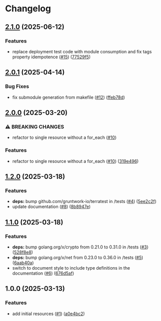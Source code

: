 # Changelog

## [2.1.0](https://github.com/CloudNationHQ/terraform-azure-sub/compare/v2.0.1...v2.1.0) (2025-06-12)


### Features

* replace deployment test code with module consumption and fix tags property idempotence ([#15](https://github.com/CloudNationHQ/terraform-azure-sub/issues/15)) ([77529f5](https://github.com/CloudNationHQ/terraform-azure-sub/commit/77529f59405de6f5e5ca352a62d84f7a62cd5e04))

## [2.0.1](https://github.com/CloudNationHQ/terraform-azure-sub/compare/v2.0.0...v2.0.1) (2025-04-14)


### Bug Fixes

* fix submodule generation from makefile ([#12](https://github.com/CloudNationHQ/terraform-azure-sub/issues/12)) ([ffeb78d](https://github.com/CloudNationHQ/terraform-azure-sub/commit/ffeb78d0914d3d62d87b40022e95262d9094d001))

## [2.0.0](https://github.com/CloudNationHQ/terraform-azure-sub/compare/v1.2.0...v2.0.0) (2025-03-20)


### ⚠ BREAKING CHANGES

* refactor to single resource without a for_each ([#10](https://github.com/CloudNationHQ/terraform-azure-sub/issues/10))

### Features

* refactor to single resource without a for_each ([#10](https://github.com/CloudNationHQ/terraform-azure-sub/issues/10)) ([319e496](https://github.com/CloudNationHQ/terraform-azure-sub/commit/319e496c9bb5c6ef7e87229798e1136483fd392c))

## [1.2.0](https://github.com/CloudNationHQ/terraform-azure-sub/compare/v1.1.0...v1.2.0) (2025-03-18)


### Features

* **deps:** bump github.com/gruntwork-io/terratest in /tests ([#4](https://github.com/CloudNationHQ/terraform-azure-sub/issues/4)) ([5ee2c2f](https://github.com/CloudNationHQ/terraform-azure-sub/commit/5ee2c2f6402347ac64108c2a5c506d8d5f227875))
* update documentation ([#8](https://github.com/CloudNationHQ/terraform-azure-sub/issues/8)) ([8b8947e](https://github.com/CloudNationHQ/terraform-azure-sub/commit/8b8947e97c82ddf5695396d01eca6539ea8dcc7a))

## [1.1.0](https://github.com/CloudNationHQ/terraform-azure-sub/compare/v1.0.0...v1.1.0) (2025-03-18)


### Features

* **deps:** bump golang.org/x/crypto from 0.21.0 to 0.31.0 in /tests ([#3](https://github.com/CloudNationHQ/terraform-azure-sub/issues/3)) ([528f8e8](https://github.com/CloudNationHQ/terraform-azure-sub/commit/528f8e80450ef019c2099581e67a3e972f2e5fb8))
* **deps:** bump golang.org/x/net from 0.23.0 to 0.36.0 in /tests ([#5](https://github.com/CloudNationHQ/terraform-azure-sub/issues/5)) ([6aab40a](https://github.com/CloudNationHQ/terraform-azure-sub/commit/6aab40aeddb7babbdbb96e1dec953c9215141bd7))
* switch to document style to include type definitions in the documentation ([#6](https://github.com/CloudNationHQ/terraform-azure-sub/issues/6)) ([676d5af](https://github.com/CloudNationHQ/terraform-azure-sub/commit/676d5afaa3e4e98dbdfb691e76ab31888d4c232a))

## 1.0.0 (2025-03-13)


### Features

* add initial resources ([#1](https://github.com/CloudNationHQ/terraform-azure-sub/issues/1)) ([a0e4bc2](https://github.com/CloudNationHQ/terraform-azure-sub/commit/a0e4bc21cc39ad6adaa074f02cc6c35c473a9a5f))
